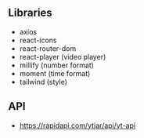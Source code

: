 ## Libraries

- axios
- react-icons
- react-router-dom
- react-player (video player)
- millify (number format)
- moment (time format)
- tailwind (style)

## API

- https://rapidapi.com/ytjar/api/yt-api
